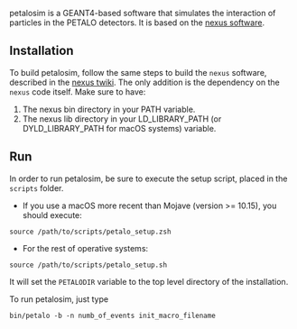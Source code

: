 petalosim is a GEANT4-based software that simulates the interaction of particles in the PETALO detectors. It is based on the [nexus software](https://github.com/next-exp/nexus).

## Installation

To build petalosim, follow the same steps to build the `nexus` software, described in the [nexus twiki](https://github.com/next-exp/nexus/wiki/Installing-and-running-nexus).
The only addition is the dependency on the `nexus` code itself. Make sure to have:
1. The nexus bin directory in your PATH variable.
2. The nexus lib directory in your LD_LIBRARY_PATH (or DYLD_LIBRARY_PATH for macOS systems) variable.

## Run

In order to run petalosim, be sure to execute the setup script, placed in the `scripts` folder.

* If you use a macOS more recent than Mojave (version >= 10.15), you should execute:

`source /path/to/scripts/petalo_setup.zsh`

* For the rest of operative systems:

`source /path/to/scripts/petalo_setup.sh`

It will set the `PETALODIR` variable to the top level directory of the installation.

To run petalosim, just type

```
bin/petalo -b -n numb_of_events init_macro_filename
```


